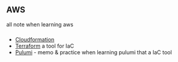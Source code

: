 ## AWS
all note when learning aws

###

- [Cloudformation](/cloudformation)
- [Terraform](/terraform/) a tool for IaC
- [Pulumi](/pulumi) - memo & practice when learning pulumi that a IaC tool
